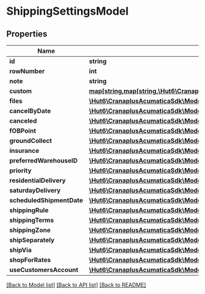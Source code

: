 # ShippingSettingsModel

## Properties
Name | Type | Description | Notes
------------ | ------------- | ------------- | -------------
**id** | **string** |  | [optional] 
**rowNumber** | **int** |  | [optional] 
**note** | **string** |  | [optional] 
**custom** | [**map[string,map[string,\Hut6\CranaplusAcumaticaSdk\Model\CustomFieldModel]]**](map.md) |  | [optional] 
**files** | [**\Hut6\CranaplusAcumaticaSdk\Model\FileLinkModel[]**](FileLinkModel.md) |  | [optional] 
**cancelByDate** | [**\Hut6\CranaplusAcumaticaSdk\Model\DateTimeValueModel**](DateTimeValueModel.md) |  | [optional] 
**canceled** | [**\Hut6\CranaplusAcumaticaSdk\Model\BooleanValueModel**](BooleanValueModel.md) |  | [optional] 
**fOBPoint** | [**\Hut6\CranaplusAcumaticaSdk\Model\StringValueModel**](StringValueModel.md) |  | [optional] 
**groundCollect** | [**\Hut6\CranaplusAcumaticaSdk\Model\BooleanValueModel**](BooleanValueModel.md) |  | [optional] 
**insurance** | [**\Hut6\CranaplusAcumaticaSdk\Model\BooleanValueModel**](BooleanValueModel.md) |  | [optional] 
**preferredWarehouseID** | [**\Hut6\CranaplusAcumaticaSdk\Model\StringValueModel**](StringValueModel.md) |  | [optional] 
**priority** | [**\Hut6\CranaplusAcumaticaSdk\Model\ShortValueModel**](ShortValueModel.md) |  | [optional] 
**residentialDelivery** | [**\Hut6\CranaplusAcumaticaSdk\Model\BooleanValueModel**](BooleanValueModel.md) |  | [optional] 
**saturdayDelivery** | [**\Hut6\CranaplusAcumaticaSdk\Model\BooleanValueModel**](BooleanValueModel.md) |  | [optional] 
**scheduledShipmentDate** | [**\Hut6\CranaplusAcumaticaSdk\Model\DateTimeValueModel**](DateTimeValueModel.md) |  | [optional] 
**shippingRule** | [**\Hut6\CranaplusAcumaticaSdk\Model\StringValueModel**](StringValueModel.md) |  | [optional] 
**shippingTerms** | [**\Hut6\CranaplusAcumaticaSdk\Model\StringValueModel**](StringValueModel.md) |  | [optional] 
**shippingZone** | [**\Hut6\CranaplusAcumaticaSdk\Model\StringValueModel**](StringValueModel.md) |  | [optional] 
**shipSeparately** | [**\Hut6\CranaplusAcumaticaSdk\Model\BooleanValueModel**](BooleanValueModel.md) |  | [optional] 
**shipVia** | [**\Hut6\CranaplusAcumaticaSdk\Model\StringValueModel**](StringValueModel.md) |  | [optional] 
**shopForRates** | [**\Hut6\CranaplusAcumaticaSdk\Model\ShopForRatesModel**](ShopForRatesModel.md) |  | [optional] 
**useCustomersAccount** | [**\Hut6\CranaplusAcumaticaSdk\Model\BooleanValueModel**](BooleanValueModel.md) |  | [optional] 

[[Back to Model list]](../README.md#documentation-for-models) [[Back to API list]](../README.md#documentation-for-api-endpoints) [[Back to README]](../README.md)


